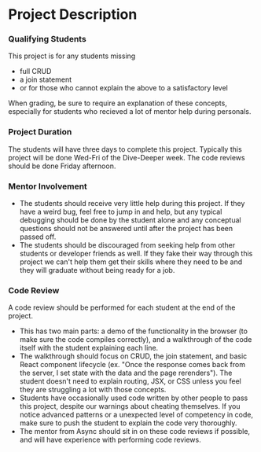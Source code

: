 # Project Description

### Qualifying Students
This project is for any students missing 
* full CRUD 
* a join statement
* or for those who cannot explain the above to a satisfactory level 

When grading, be sure to require an explanation of these concepts, especially for students who recieved a lot of mentor help during personals. 

### Project Duration 
The students will have three days to complete this project. Typically this project will be done Wed-Fri of the Dive-Deeper week. The code reviews should be done Friday afternoon. 

### Mentor Involvement
* The students should receive very little help during this project. If they have a weird bug, feel free to jump in and help, but any typical debugging should be done by the student alone and any conceptual questions should not be answered until after the project has been passed off.
* The students should be discouraged from seeking help from other students or developer friends as well. If they fake their way through this project we can't help them get their skills where they need to be and they will graduate without being ready for a job. 

### Code Review
A code review should be performed for each student at the end of the project. 
* This has two main parts: a demo of the functionality in the browser (to make sure the code compiles correctly), and a walkthrough of the code itself with the student explaining each line. 
* The walkthrough should focus on CRUD, the join statement, and basic React component lifecycle (ex. "Once the response comes back from the server, I set state with the data and the page rerenders"). The student doesn't need to explain routing, JSX, or CSS unless you feel they are struggling a lot with those concepts. 
* Students have occasionally used code written by other people to pass this project, despite our warnings about cheating themselves. If you notice advanced patterns or a unexpected level of competency in code, make sure to push the student to explain the code very thoroughly. 
* The mentor from Async should sit in on these code reviews if possible, and will have experience with performing code reviews. 
